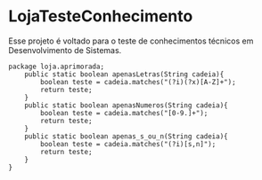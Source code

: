 # LojaTesteConhecimento
Esse projeto é voltado para o teste de conhecimentos técnicos em Desenvolvimento de Sistemas.
    
    package loja.aprimorada;   
        public static boolean apenasLetras(String cadeia){
            boolean teste = cadeia.matches("(?i)(?x)[A-Z]+");
            return teste;
        }
        public static boolean apenasNumeros(String cadeia){
            boolean teste = cadeia.matches("[0-9.]+");
            return teste;
        }
        public static boolean apenas_s_ou_n(String cadeia){
            boolean teste = cadeia.matches("(?i)[s,n]");
            return teste;
        }
    }
